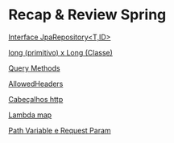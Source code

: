 <h1> Recap & Review Spring </h1>



<a href="https://docs.spring.io/spring-data/jpa/docs/current/api/org/springframework/data/jpa/repository/JpaRepository.html" target="_blank">Interface JpaRepository<T,ID></a>

<a href="https://cursos.alura.com.br/forum/topico-long-ou-long-qual-a-diferenca-66854" target="_blank">long (primitivo) x Long (Classe)</a>

<a href="https://docs.spring.io/spring-data/jpa/docs/current/reference/html/#jpa.query-methods" target="_blank">Query Methods</a>

<a href="https://docs.spring.io/spring-framework/docs/current/javadoc-api/org/springframework/web/servlet/config/annotation/CorsRegistration.html" target="_blank">AllowedHeaders</a>

<a href="https://developer.mozilla.org/pt-BR/docs/Web/HTTP/Headers" target="_blank">Cabeçalhos http</a>

<a href="https://blog.tecsinapse.com.br/stream-api-e-fun%C3%A7%C3%B5es-lambda-no-java-8-9941e8ae95d8" target="_blank">Lambda map</a>

<a href="https://receitasdecodigo.com.br/spring-framework/diferenca-entre-@pathvariable-e-@requestparam-do-spring-mvc" target="_blank">Path Variable e Request Param</a>

